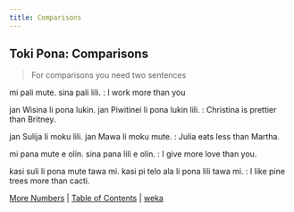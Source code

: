 ```yaml
---
title: Comparisons
---
```


## Toki Pona: Comparisons

> For comparisons you need two sentences

mi pali mute. sina pali lili.
: I work more than you

jan Wisina li pona lukin. jan Piwitinei li pona lukin lili.
: Christina is prettier than Britney.

jan Sulija li moku lili. jan Mawa li moku mute.
: Julia eats less than Martha.

mi pana mute e olin. sina pana lili e olin.
: I give more love than you.

kasi suli li pona mute tawa mi. kasi pi telo ala li pona lili tawa mi.
: I like pine trees more than cacti.

[More Numbers](51Numbers.md) | [Table of Contents](toc.md) | [weka](53weka.md)
